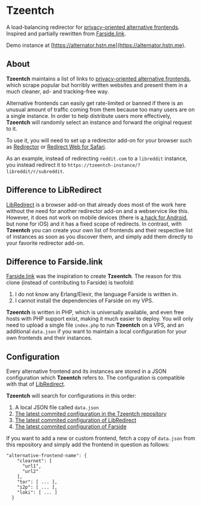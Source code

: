# Tzeentch
A load-balancing redirector for [privacy-oriented alternative frontends](https://github.com/mendel5/alternative-front-ends). Inspired and partially rewritten from [Farside.link](https://github.com/benbusby/farside).

Demo instance at [https://alternator.hstn.me](https://alternator.hstn.me).

## About
**Tzeentch** maintains a list of links to [privacy-oriented alternative frontends](https://github.com/mendel5/alternative-front-ends), which scrape popular but horribly written websites and present them in a much cleaner, ad- and tracking-free way. 

Alternative frontends can easily get rate-limited or banned if there is an unusual amount of traffic coming from them because too many users are on a single instance. In order to help distribute users more effectively, **Tzeentch** will randomly select an instance and forward the original request to it.

To use it, you will need to set up a redirector add-on for your browser such as [Redirector](https://addons.mozilla.org/en-US/firefox/addon/redirector/) or [Redirect Web for Safari](https://apps.apple.com/us/app/redirect-web-for-safari/id1571283503). 

As an example, instead of redirecting `reddit.com` to a `libreddit` instance, you instead redirect it to `https://tzeentch-instance/?libreddit/r/subreddit`.

## Difference to LibRedirect
[LibRedirect](https://libredirect.github.io/) is a browser add-on that already does most of the work here without the need for another redirector add-on and a webservice like this. However, it does not work on mobile devices (there is [a hack for Android](https://mike.sg/2022/07/10/how-to-use-libredirect-on-android/), but none for iOS) and it has a fixed scope of redirects. In contrast, with **Tzeentch** you can create your own list of frontends and their respective list of instances as soon as you discover them, and simply add them directly to your favorite redirector add-on.

## Difference to Farside.link
[Farside.link](https://github.com/benbusby/farside) was the inspiration to create **Tzeentch**. The reason for this clone (instead of contributing to Farside) is twofold:
1. I do not know any Erlang/Elexir, the language Farside is written in.
2. I cannot install the dependencies of Farside on my VPS.

**Tzeentch** is written in PHP, which is universally available, and even free hosts with PHP support exist, making it much easier to deploy. You will only need to upload a single file `index.php` to run **Tzeentch** on a VPS, and an additional `data.json` if you want to maintain a local configuration for your own frontends and their instances.

## Configuration
Every alternative frontend and its instances are stored in a JSON configuration which **Tzeentch** refers to. The configuration is compatible with that of [LibRedirect](https://libredirect.github.io/).

**Tzeentch** will search for configurations in this order:
1. A local JSON file called `data.json`
2. [The latest commited configuration in the Tzeentch repository](https://github.com/thefranke/Tzeentch/blob/main/data.json)
2. [The latest commited configuration of LibRedirect](https://github.com/libredirect/instances/blob/main/data.json)
3. [The latest commited configuration of Farside](https://github.com/benbusby/farside/blob/main/services-full.json)

If you want to add a new or custom frontend, fetch a copy of `data.json` from this repository and simply add the frontend in question as follows:

```
"alternative-frontend-name": {
    "clearnet": [
      "url1",
      "url2"
    ],
    "tor": [ ... ],
    "i2p": [ ... ],
    "loki": [ ... ]
  }
```
